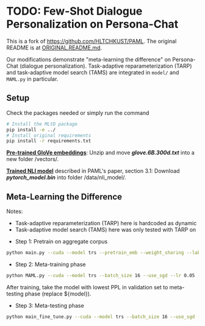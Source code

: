 # TODO: Few-Shot Dialogue Personalization on Persona-Chat

This is a fork of https://github.com/HLTCHKUST/PAML. The original README is at [ORIGINAL.README.md](ORIGINAL.README.md).

Our modifications demonstrate "meta-learning the difference" on Persona-Chat (dialogue personalization). Task-adaptive reparameterization (TARP) and task-adaptive model search (TAMS) are integrated in `model/` and `MAML.py` in particular.

## Setup

Check the packages needed or simply run the command
```sh
# Install the MLtD package
pip install -e ../
# Install original requirements
pip install -r requirements.txt
```
[**Pre-trained GloVe embeddings**](http://nlp.stanford.edu/data/glove.6B.zip): Unzip and move ***glove.6B.300d.txt*** into a new folder /vectors/.

[**Trained NLI model**](https://drive.google.com/file/d/1Qawz1pMcV0aGLVYzOgpHPgG5vLSKPOJ1/view?usp=sharing) described in PAML's paper, section 3.1: Download ***pytorch_model.bin*** into folder /data/nli_model/.

## Meta-Learning the Difference

Notes: 
- Task-adaptive reparameterization (TARP) here is hardcoded as dynamic
- Task-adaptive model search (TAMS) here was only tested with TARP on

* Step 1: Pretrain on aggregate corpus
```sh
python main.py --cuda --model trs --pretrain_emb --weight_sharing --label_smoothing --noam --emb_dim 300 --hidden_dim 300 --pointer_gen --save_path save/no_persona/ 
```
* Step 2: Meta-training phase
```sh
python MAML.py --cuda --model trs --batch_size 16 --use_sgd --lr 0.05 --meta_lr 0.0003 --meta_batch_size 16 --meta_optimizer adam --pretrain_emb --weight_sharing --emb_dim 300 --hidden_dim 300 --fix_dialnum_train --pointer_gen --save_path save/mltd_innerlr_0.05_shot_5_update_5_tams/ --load_frompretrain save/no_persona/model_4_39.9454_0.0000_0.0000_0.0000_0.0104 --k_shot 5 --meta_iteration 5 --tarp --tams
```

After training, take the model with lowest PPL in validation set to meta-testing phase (replace ${model}).

* Step 3: Meta-testing phase
```sh
python main_fine_tune.py --cuda --model trs --batch_size 16 --use_sgd --lr 0.05 --meta_lr 0.0003 --meta_batch_size 16 --meta_optimizer adam --pretrain_emb --weight_sharing --emb_dim 300 --hidden_dim 300 --pointer_gen --save_path save/mltd_innerlr_0.05_shot_5_update_5_tams/${model} --save_path_dataset save/mltd_innerlr_0.05_shot_5_update_5_tams/ --test --tarp --tams
```